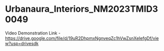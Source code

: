 # Urbanaura_Interiors_NM2023TMID30049


Video Demonstration Link - https://drive.google.com/file/d/19uR2DhpmxNgnveqZc1hVwZsnXeIefgDf/view?usp=drivesdk
